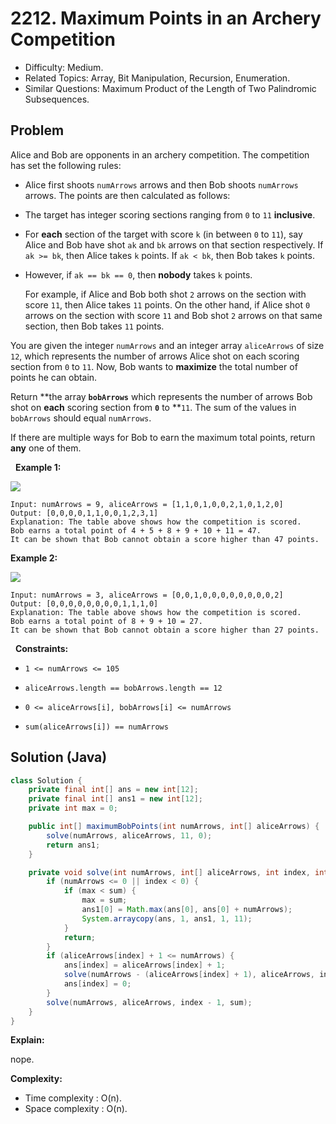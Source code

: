 # 2212. Maximum Points in an Archery Competition

- Difficulty: Medium.
- Related Topics: Array, Bit Manipulation, Recursion, Enumeration.
- Similar Questions: Maximum Product of the Length of Two Palindromic Subsequences.

## Problem

Alice and Bob are opponents in an archery competition. The competition has set the following rules:


	
- Alice first shoots ```numArrows``` arrows and then Bob shoots ```numArrows``` arrows.
	The points are then calculated as follows:
	
		
- The target has integer scoring sections ranging from ```0``` to ```11``` **inclusive**.
		
- For **each** section of the target with score ```k``` (in between ```0``` to ```11```), say Alice and Bob have shot ```ak``` and ```bk``` arrows on that section respectively. If ```ak >= bk```, then Alice takes ```k``` points. If ```ak < bk```, then Bob takes ```k``` points.
		
- However, if ```ak == bk == 0```, then **nobody** takes ```k``` points.
	
	



	
	For example, if Alice and Bob both shot ```2``` arrows on the section with score ```11```, then Alice takes ```11``` points. On the other hand, if Alice shot ```0``` arrows on the section with score ```11``` and Bob shot ```2``` arrows on that same section, then Bob takes ```11``` points.
	


You are given the integer ```numArrows``` and an integer array ```aliceArrows``` of size ```12```, which represents the number of arrows Alice shot on each scoring section from ```0``` to ```11```. Now, Bob wants to **maximize** the total number of points he can obtain.

Return **the array **```bobArrows```** which represents the number of arrows Bob shot on **each** scoring section from **```0```** to **```11```. The sum of the values in ```bobArrows``` should equal ```numArrows```.

If there are multiple ways for Bob to earn the maximum total points, return **any** one of them.

 
**Example 1:**

![](https://assets.leetcode.com/uploads/2022/02/24/ex1.jpg)

```
Input: numArrows = 9, aliceArrows = [1,1,0,1,0,0,2,1,0,1,2,0]
Output: [0,0,0,0,1,1,0,0,1,2,3,1]
Explanation: The table above shows how the competition is scored. 
Bob earns a total point of 4 + 5 + 8 + 9 + 10 + 11 = 47.
It can be shown that Bob cannot obtain a score higher than 47 points.
```

**Example 2:**

![](https://assets.leetcode.com/uploads/2022/02/24/ex2new.jpg)

```
Input: numArrows = 3, aliceArrows = [0,0,1,0,0,0,0,0,0,0,0,2]
Output: [0,0,0,0,0,0,0,0,1,1,1,0]
Explanation: The table above shows how the competition is scored.
Bob earns a total point of 8 + 9 + 10 = 27.
It can be shown that Bob cannot obtain a score higher than 27 points.
```

 
**Constraints:**


	
- ```1 <= numArrows <= 105```
	
- ```aliceArrows.length == bobArrows.length == 12```
	
- ```0 <= aliceArrows[i], bobArrows[i] <= numArrows```
	
- ```sum(aliceArrows[i]) == numArrows```



## Solution (Java)

```java
class Solution {
    private final int[] ans = new int[12];
    private final int[] ans1 = new int[12];
    private int max = 0;

    public int[] maximumBobPoints(int numArrows, int[] aliceArrows) {
        solve(numArrows, aliceArrows, 11, 0);
        return ans1;
    }

    private void solve(int numArrows, int[] aliceArrows, int index, int sum) {
        if (numArrows <= 0 || index < 0) {
            if (max < sum) {
                max = sum;
                ans1[0] = Math.max(ans[0], ans[0] + numArrows);
                System.arraycopy(ans, 1, ans1, 1, 11);
            }
            return;
        }
        if (aliceArrows[index] + 1 <= numArrows) {
            ans[index] = aliceArrows[index] + 1;
            solve(numArrows - (aliceArrows[index] + 1), aliceArrows, index - 1, sum + index);
            ans[index] = 0;
        }
        solve(numArrows, aliceArrows, index - 1, sum);
    }
}
```

**Explain:**

nope.

**Complexity:**

* Time complexity : O(n).
* Space complexity : O(n).
